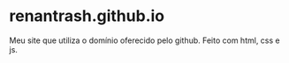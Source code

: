 # renantrash.github.io
Meu site que utiliza o domínio oferecido pelo github. Feito com html, css e js.
